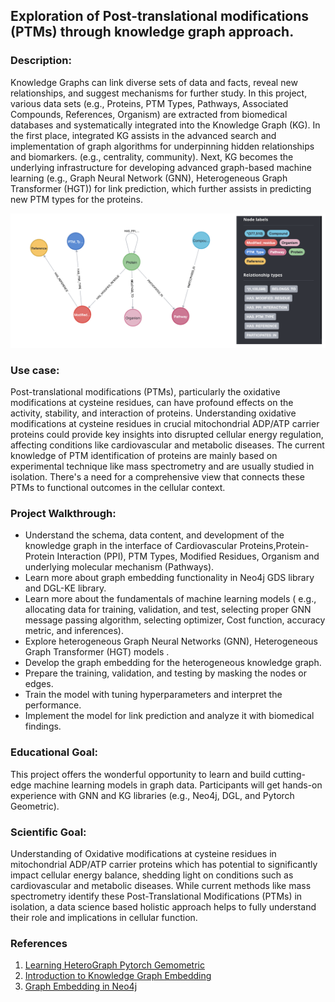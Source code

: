 ## Exploration of Post-translational modifications (PTMs) through knowledge graph approach.

### Description: 

Knowledge Graphs can link diverse sets of data and facts, reveal new relationships, and suggest mechanisms for further study. In this project, various data sets (e.g., Proteins, PTM Types, Pathways, Associated Compounds, References, Organism) are extracted from biomedical databases and systematically integrated into the Knowledge Graph (KG). In the first place, integrated KG assists in the advanced search and implementation of graph algorithms for underpinning hidden relationships and biomarkers. (e.g., centrality, community). Next, KG becomes the underlying infrastructure for developing advanced graph-based machine learning (e.g., Graph Neural Network (GNN), Heterogeneous Graph Transformer (HGT)) for link prediction, which further assists in predicting new PTM types for the proteins.

![img](img/schema.png)

### Use case: 

Post-translational modifications (PTMs), particularly the oxidative modifications at cysteine residues, can have profound effects on the activity, stability, and interaction of proteins. Understanding oxidative modifications at cysteine residues in crucial mitochondrial ADP/ATP carrier proteins could provide key insights into disrupted cellular energy regulation, affecting conditions like cardiovascular and metabolic diseases. The current knowledge of PTM identification of proteins are mainly based on experimental technique like mass spectrometry and are usually studied in isolation. There's a need for a comprehensive view that connects these PTMs to functional outcomes in the cellular context. 

### Project Walkthrough:
- Understand the schema, data content, and development of the knowledge graph in the interface of Cardiovascular Proteins,Protein-Protein Interaction (PPI), PTM Types, Modified Residues, Organism and underlying molecular mechanism (Pathways).
- Learn more about graph embedding functionality in Neo4j GDS library and DGL-KE library.
- Learn more about the fundamentals of machine learning models ( e.g., allocating data for training, validation, and test, selecting proper GNN message passing algorithm, selecting optimizer, Cost function, accuracy metric, and inferences).
- Explore heterogeneous Graph Neural Networks (GNN), Heterogeneous Graph Transformer (HGT) models .
- Develop the graph embedding for the heterogeneous knowledge graph.
- Prepare the training, validation, and testing by masking the nodes or edges.
- Train the model with tuning hyperparameters and interpret the performance.
- Implement the model for link prediction and analyze it with biomedical findings.


### Educational Goal:

This project offers the wonderful opportunity to learn and build cutting-edge machine learning models in graph data. Participants will get hands-on experience with GNN and KG libraries (e.g., Neo4j, DGL, and Pytorch Geometric).

### Scientific Goal:

Understanding of Oxidative modifications at cysteine residues in mitochondrial ADP/ATP carrier proteins which has potential to significantly impact cellular energy balance, shedding light on conditions such as cardiovascular and metabolic diseases. While current methods like mass spectrometry identify these Post-Translational Modifications (PTMs) in isolation, a data science based holistic approach helps to fully understand their role and implications in cellular function. 


### References
1. [Learning HeteroGraph Pytorch Gemometric](https://pytorch-geometric.readthedocs.io/en/latest/notes/heterogeneous.html)
2. [Introduction to Knowledge Graph Embedding](https://aws-dglke.readthedocs.io/en/latest/kg.html#a-short-explanation-of-the-score-functions)
3. [Graph Embedding in Neo4j](https://neo4j.com/developer/graph-data-science/graph-embeddings/)

